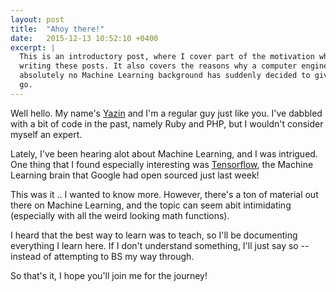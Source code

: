 ```yaml
---
layout: post
title:  "Ahoy there!"
date:   2015-12-13 10:52:10 +0400
excerpt: |
  This is an introductory post, where I cover part of the motivation why I'm
  writing these posts. It also covers the reasons why a computer engineer, with
  absolutely no Machine Learning background has suddenly decided to give it a
  go.
---
```

Well hello. My name's [Yazin](https://twitter.com/yazinsai) and I'm a regular guy just like you. I've dabbled with a bit of code in the past, namely Ruby and PHP, but I wouldn't consider myself an expert.

Lately, I've been hearing alot about Machine Learning, and I was intrigued. One thing that I found especially interesting was [Tensorflow](tensorflow-homepage), the Machine Learning brain that Google had open sourced just last week!

This was it .. I wanted to know more. However, there's a ton of material out there on Machine Learning, and the topic can seem abit intimidating (especially with all the weird looking math functions).

I heard that the best way to learn was to teach, so I'll be documenting everything I learn here. If I don't understand something, I'll just say so -- instead of attempting to BS my way through.

So that's it, I hope you'll join me for the journey!

[tensorflow-homepage]: http://tensorflow.org

